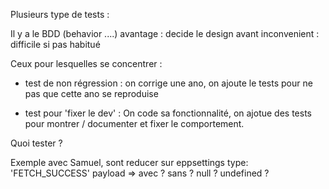 Plusieurs type de tests :

Il y a le BDD (behavior ....)
avantage : decide le design avant
inconvenient : difficile si pas habitué

Ceux pour lesquelles se concentrer :

+ test de non régression :
  on corrige une ano, on ajoute le tests pour ne pas que cette ano se reproduise

+ test pour 'fixer le dev' :
  On code sa fonctionnalité, on ajotue des tests pour montrer / documenter et fixer le comportement.


Quoi tester ?

Exemple avec Samuel, sont reducer sur eppsettings
type: 'FETCH_SUCCESS' payload => avec ? sans ? null ? undefined ?
